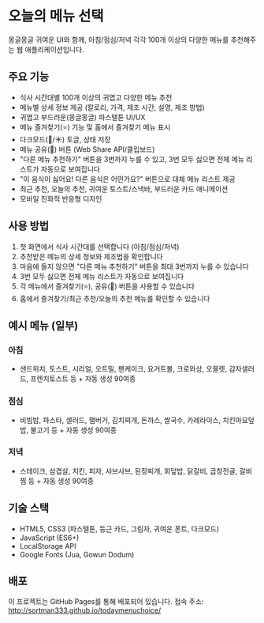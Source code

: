 # 오늘의 메뉴 선택

몽글몽글 귀여운 UI와 함께, 아침/점심/저녁 각각 100개 이상의 다양한 메뉴를 추천해주는 웹 애플리케이션입니다.

## 주요 기능

- 식사 시간대별 100개 이상의 귀엽고 다양한 메뉴 추천
- 메뉴별 상세 정보 제공 (칼로리, 가격, 제조 시간, 설명, 제조 방법)
- 귀엽고 부드러운(몽글몽글) 파스텔톤 UI/UX
- 메뉴 즐겨찾기(⭐) 기능 및 홈에서 즐겨찾기 메뉴 표시
- 다크모드(🌙/☀️) 토글, 상태 저장
- 메뉴 공유(🔗) 버튼 (Web Share API/클립보드)
- "다른 메뉴 추천하기" 버튼을 3번까지 누를 수 있고, 3번 모두 싫으면 전체 메뉴 리스트가 자동으로 보여집니다
- "이 음식이 싫어요! 다른 음식은 어떤가요?" 버튼으로 대체 메뉴 리스트 제공
- 최근 추천, 오늘의 추천, 귀여운 토스트/스낵바, 부드러운 카드 애니메이션
- 모바일 친화적 반응형 디자인

## 사용 방법

1. 첫 화면에서 식사 시간대를 선택합니다 (아침/점심/저녁)
2. 추천받은 메뉴의 상세 정보와 제조법을 확인합니다
3. 마음에 들지 않으면 "다른 메뉴 추천하기" 버튼을 최대 3번까지 누를 수 있습니다
4. 3번 모두 싫으면 전체 메뉴 리스트가 자동으로 보여집니다
5. 각 메뉴에서 즐겨찾기(⭐), 공유(🔗) 버튼을 사용할 수 있습니다
6. 홈에서 즐겨찾기/최근 추천/오늘의 추천 메뉴를 확인할 수 있습니다

## 예시 메뉴 (일부)

### 아침
- 샌드위치, 토스트, 시리얼, 오트밀, 팬케이크, 요거트볼, 크로와상, 오믈렛, 감자샐러드, 프렌치토스트 등 + 자동 생성 90여종

### 점심
- 비빔밥, 파스타, 샐러드, 햄버거, 김치찌개, 돈까스, 쌀국수, 카레라이스, 치킨마요덮밥, 불고기 등 + 자동 생성 90여종

### 저녁
- 스테이크, 삼겹살, 치킨, 피자, 샤브샤브, 된장찌개, 회덮밥, 닭갈비, 곱창전골, 갈비찜 등 + 자동 생성 90여종

## 기술 스택
- HTML5, CSS3 (파스텔톤, 둥근 카드, 그림자, 귀여운 폰트, 다크모드)
- JavaScript (ES6+)
- LocalStorage API
- Google Fonts (Jua, Gowun Dodum)

## 배포

이 프로젝트는 GitHub Pages를 통해 배포되어 있습니다.
접속 주소: http://sortman333.github.io/todaymenuchoice/ 
